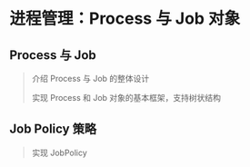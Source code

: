 # 进程管理：Process 与 Job 对象

## Process 与 Job

> 介绍 Process 与 Job 的整体设计
>
> 实现 Process 和 Job 对象的基本框架，支持树状结构

## Job Policy 策略
 
> 实现 JobPolicy
